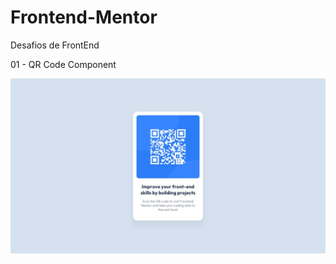 # Frontend-Mentor
Desafios de FrontEnd

01 - QR Code Component

![01 projeto](design/desktop-design.jpg)
